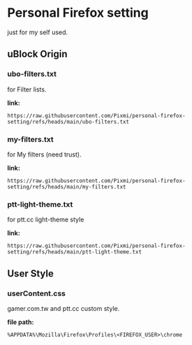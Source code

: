 # Personal Firefox setting

just for my self used.

## uBlock Origin

### ubo-filters.txt

for Filter lists.

**link:**
```text
https://raw.githubusercontent.com/Pixmi/personal-firefox-setting/refs/heads/main/ubo-filters.txt
```

### my-filters.txt

for My filters (need trust).

**link:**
```text
https://raw.githubusercontent.com/Pixmi/personal-firefox-setting/refs/heads/main/my-filters.txt
```

### ptt-light-theme.txt

for ptt.cc light-theme style

**link:**
```text
https://raw.githubusercontent.com/Pixmi/personal-firefox-setting/refs/heads/main/ptt-light-theme.txt
```

## User Style

### userContent.css

gamer.com.tw and ptt.cc custom style.

**file path:**
```text
%APPDATA%\Mozilla\Firefox\Profiles\<FIREFOX_USER>\chrome
```

